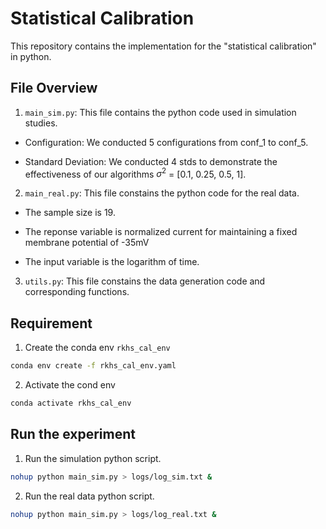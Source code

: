 # Statistical Calibration

This repository contains the implementation for the "statistical calibration" in python.

## File Overview

1. `main_sim.py`: This file contains the python code used in simulation studies.

* Configuration: We conducted 5 configurations from conf_1 to conf_5.

* Standard Deviation: We conducted 4 stds to demonstrate the effectiveness of our algorithms $\sigma^2$ = [0.1, 0.25, 0.5, 1].


2. `main_real.py`: This file constains the python code for the real data.

- The sample size is 19.

- The reponse variable is normalized current for maintaining a fixed membrane potential of -35mV

- The input variable is the logarithm of time.


3. `utils.py`: This file constains the data generation code and corresponding functions.


## Requirement

1. Create the conda env `rkhs_cal_env`

```bash 
conda env create -f rkhs_cal_env.yaml
```

2. Activate the cond env
```bash
conda activate rkhs_cal_env
```

## Run the experiment
1. Run the simulation python script.

```bash
nohup python main_sim.py > logs/log_sim.txt &
```

2. Run the real data python script.

```bash
nohup python main_sim.py > logs/log_real.txt &
```

